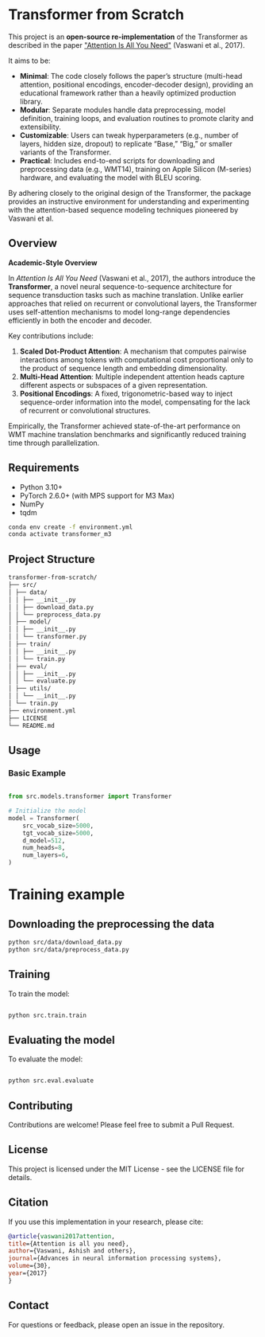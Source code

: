 # Transformer from Scratch

This project is an **open-source re-implementation** of the Transformer as described in the paper ["Attention Is All You Need"](https://arxiv.org/abs/1706.03762) (Vaswani et al., 2017). 

It aims to be:

- **Minimal**: The code closely follows the paper’s structure (multi-head attention, positional encodings, encoder-decoder design), providing an educational framework rather than a heavily optimized production library.
- **Modular**: Separate modules handle data preprocessing, model definition, training loops, and evaluation routines to promote clarity and extensibility.
- **Customizable**: Users can tweak hyperparameters (e.g., number of layers, hidden size, dropout) to replicate “Base,” “Big,” or smaller variants of the Transformer.  
- **Practical**: Includes end-to-end scripts for downloading and preprocessing data (e.g., WMT14), training on Apple Silicon (M-series) hardware, and evaluating the model with BLEU scoring.  

By adhering closely to the original design of the Transformer, the package provides an instructive environment for understanding and experimenting with the attention-based sequence modeling techniques pioneered by Vaswani et al.

## Overview

**Academic-Style Overview**

In *Attention Is All You Need* (Vaswani et al., 2017), the authors introduce the **Transformer**, a novel neural sequence-to-sequence architecture for sequence transduction tasks such as machine translation. Unlike earlier approaches that relied on recurrent or convolutional layers, the Transformer uses self-attention mechanisms to model long-range dependencies efficiently in both the encoder and decoder. 

Key contributions include:

1. **Scaled Dot-Product Attention**: A mechanism that computes pairwise interactions among tokens with computational cost proportional only to the product of sequence length and embedding dimensionality.  
2. **Multi-Head Attention**: Multiple independent attention heads capture different aspects or subspaces of a given representation.  
3. **Positional Encodings**: A fixed, trigonometric-based way to inject sequence-order information into the model, compensating for the lack of recurrent or convolutional structures.

Empirically, the Transformer achieved state-of-the-art performance on WMT machine translation benchmarks and significantly reduced training time through parallelization.

## Requirements

- Python 3.10+
- PyTorch 2.6.0+ (with MPS support for M3 Max)
- NumPy
- tqdm

```bash
conda env create -f environment.yml
conda activate transformer_m3
```

## Project Structure

```bash
transformer-from-scratch/
├── src/
│ ├── data/
│ │ ├── __init__.py
│ │ ├── download_data.py
│ │ └── preprocess_data.py
│ ├── model/
│ │ ├── __init__.py
│ │ └── transformer.py
│ ├── train/
│ │ ├── __init__.py
│ │ └── train.py
│ ├── eval/
│ │ ├── __init__.py
│ │ └── evaluate.py
│ ├── utils/
│ │ └── __init__.py
│ └── train.py
├── environment.yml
├── LICENSE
└── README.md
```

## Usage

### Basic Example

```python

from src.models.transformer import Transformer

# Initialize the model
model = Transformer(
    src_vocab_size=5000,
    tgt_vocab_size=5000,
    d_model=512,
    num_heads=8,
    num_layers=6,
)
```

# Training example 

## Downloading the preprocessing the data

```bash
python src/data/download_data.py
python src/data/preprocess_data.py
```

## Training

To train the model:

```bash

python src.train.train
```

## Evaluating the model

To evaluate the model:

```bash

python src.eval.evaluate
```

## Contributing

Contributions are welcome! Please feel free to submit a Pull Request.

## License

This project is licensed under the MIT License - see the LICENSE file for details.

## Citation

If you use this implementation in your research, please cite:

```bibtex
@article{vaswani2017attention,
title={Attention is all you need},
author={Vaswani, Ashish and others},
journal={Advances in neural information processing systems},
volume={30},
year={2017}
} 
```

## Contact

For questions or feedback, please open an issue in the repository.

